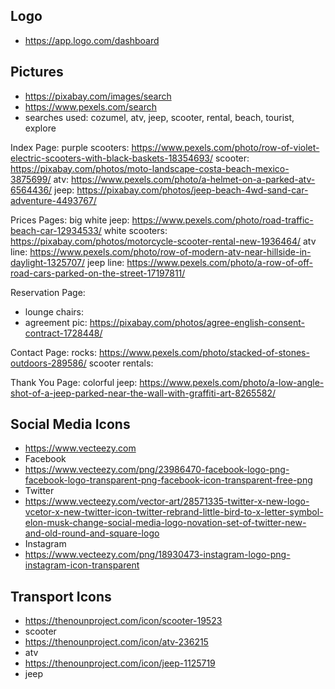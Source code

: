 ## Logo
* https://app.logo.com/dashboard

## Pictures
* https://pixabay.com/images/search
* https://www.pexels.com/search
* searches used: cozumel, atv, jeep, scooter, rental, beach, tourist, explore

Index Page:
purple scooters: https://www.pexels.com/photo/row-of-violet-electric-scooters-with-black-baskets-18354693/
scooter: https://pixabay.com/photos/moto-landscape-costa-beach-mexico-3875699/
atv: https://www.pexels.com/photo/a-helmet-on-a-parked-atv-6564436/
jeep: https://pixabay.com/photos/jeep-beach-4wd-sand-car-adventure-4493767/

Prices Pages:
big white jeep: https://www.pexels.com/photo/road-traffic-beach-car-12934533/
white scooters: https://pixabay.com/photos/motorcycle-scooter-rental-new-1936464/
atv line: https://www.pexels.com/photo/row-of-modern-atv-near-hillside-in-daylight-1325707/
jeep line: https://www.pexels.com/photo/a-row-of-off-road-cars-parked-on-the-street-17197811/

Reservation Page:
* lounge chairs:
* agreement pic: https://pixabay.com/photos/agree-english-consent-contract-1728448/

Contact Page:
rocks: https://www.pexels.com/photo/stacked-of-stones-outdoors-289586/
scooter rentals:

Thank You Page:
colorful jeep: https://www.pexels.com/photo/a-low-angle-shot-of-a-jeep-parked-near-the-wall-with-graffiti-art-8265582/

## Social Media Icons
* https://www.vecteezy.com
* Facebook
* https://www.vecteezy.com/png/23986470-facebook-logo-png-facebook-logo-transparent-png-facebook-icon-transparent-free-png
* Twitter
* https://www.vecteezy.com/vector-art/28571335-twitter-x-new-logo-vcetor-x-new-twitter-icon-twitter-rebrand-little-bird-to-x-letter-symbol-elon-musk-change-social-media-logo-novation-set-of-twitter-new-and-old-round-and-square-logo
* Instagram
* https://www.vecteezy.com/png/18930473-instagram-logo-png-instagram-icon-transparent

## Transport Icons
* https://thenounproject.com/icon/scooter-19523
* scooter
* https://thenounproject.com/icon/atv-236215
* atv
* https://thenounproject.com/icon/jeep-1125719
* jeep